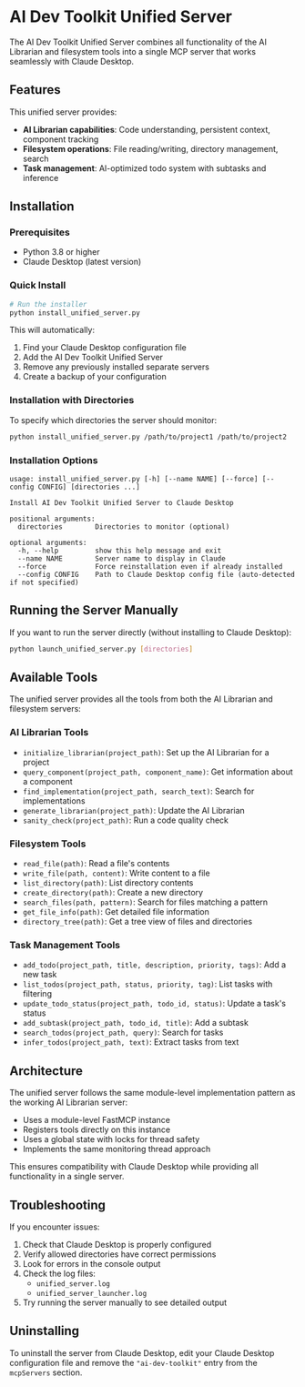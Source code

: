 # AI Dev Toolkit Unified Server

The AI Dev Toolkit Unified Server combines all functionality of the AI Librarian and filesystem tools into a single MCP server that works seamlessly with Claude Desktop.

## Features

This unified server provides:

- **AI Librarian capabilities**: Code understanding, persistent context, component tracking
- **Filesystem operations**: File reading/writing, directory management, search
- **Task management**: AI-optimized todo system with subtasks and inference

## Installation

### Prerequisites

- Python 3.8 or higher
- Claude Desktop (latest version)

### Quick Install

```bash
# Run the installer
python install_unified_server.py
```

This will automatically:

1. Find your Claude Desktop configuration file
2. Add the AI Dev Toolkit Unified Server
3. Remove any previously installed separate servers
4. Create a backup of your configuration

### Installation with Directories

To specify which directories the server should monitor:

```bash
python install_unified_server.py /path/to/project1 /path/to/project2
```

### Installation Options

```
usage: install_unified_server.py [-h] [--name NAME] [--force] [--config CONFIG] [directories ...]

Install AI Dev Toolkit Unified Server to Claude Desktop

positional arguments:
  directories        Directories to monitor (optional)

optional arguments:
  -h, --help         show this help message and exit
  --name NAME        Server name to display in Claude
  --force            Force reinstallation even if already installed
  --config CONFIG    Path to Claude Desktop config file (auto-detected if not specified)
```

## Running the Server Manually

If you want to run the server directly (without installing to Claude Desktop):

```bash
python launch_unified_server.py [directories]
```

## Available Tools

The unified server provides all the tools from both the AI Librarian and filesystem servers:

### AI Librarian Tools

- `initialize_librarian(project_path)`: Set up the AI Librarian for a project
- `query_component(project_path, component_name)`: Get information about a component
- `find_implementation(project_path, search_text)`: Search for implementations
- `generate_librarian(project_path)`: Update the AI Librarian
- `sanity_check(project_path)`: Run a code quality check

### Filesystem Tools

- `read_file(path)`: Read a file's contents
- `write_file(path, content)`: Write content to a file
- `list_directory(path)`: List directory contents
- `create_directory(path)`: Create a new directory
- `search_files(path, pattern)`: Search for files matching a pattern
- `get_file_info(path)`: Get detailed file information
- `directory_tree(path)`: Get a tree view of files and directories

### Task Management Tools

- `add_todo(project_path, title, description, priority, tags)`: Add a new task
- `list_todos(project_path, status, priority, tag)`: List tasks with filtering
- `update_todo_status(project_path, todo_id, status)`: Update a task's status
- `add_subtask(project_path, todo_id, title)`: Add a subtask
- `search_todos(project_path, query)`: Search for tasks
- `infer_todos(project_path, text)`: Extract tasks from text

## Architecture

The unified server follows the same module-level implementation pattern as the working AI Librarian server:

- Uses a module-level FastMCP instance
- Registers tools directly on this instance
- Uses a global state with locks for thread safety
- Implements the same monitoring thread approach

This ensures compatibility with Claude Desktop while providing all functionality in a single server.

## Troubleshooting

If you encounter issues:

1. Check that Claude Desktop is properly configured
2. Verify allowed directories have correct permissions
3. Look for errors in the console output
4. Check the log files:
   - `unified_server.log`
   - `unified_server_launcher.log`
5. Try running the server manually to see detailed output

## Uninstalling

To uninstall the server from Claude Desktop, edit your Claude Desktop configuration file and remove the `"ai-dev-toolkit"` entry from the `mcpServers` section.
